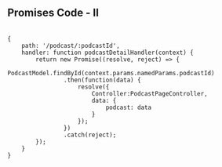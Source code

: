 ##  Promises Code - II

<pre>
	<code data-trim>
{
	path: '/podcast/:podcastId',
	handler: function podcastDetailHandler(context) {
		return new Promise((resolve, reject) => {
			PodcastModel.findById(context.params.namedParams.podcastId)
				.then(function(data) {
					resolve({
						Controller:PodcastPageController, 
						data: {
							podcast: data
						}
					});
				})
				.catch(reject);
		});
	}
}
	</code>
</pre>
